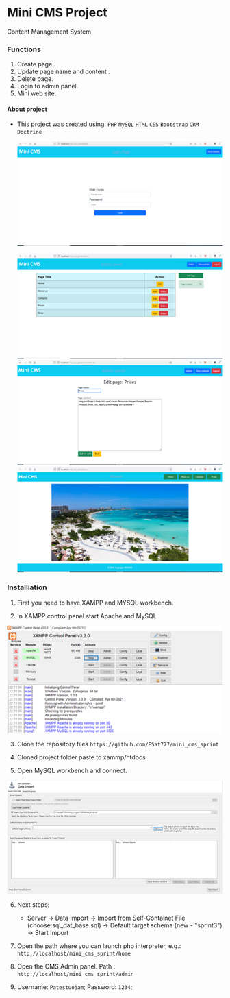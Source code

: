 

# Mini CMS Project
Content Management System

### Functions

1. Create page .
2. Update page name and content .
3. Delete page.
4. Login to admin panel.
5. Mini web site.

#### About project

* This project was created using:
            `PHP`
            `MySQL`
            `HTML`
            `CSS` 
            `Bootstrap`
            `ORM Doctrine`
            
  ![alt text](https://github.com/ESat777/mini_cms_sprint/blob/main/Pictures/login.png)


    ![alt text](https://github.com/ESat777/mini_cms_sprint/blob/main/Pictures/admin.png)
    ![alt text](https://github.com/ESat777/mini_cms_sprint/blob/main/Pictures/edit.png)
    ![alt text](https://github.com/ESat777/mini_cms_sprint/blob/main/Pictures/home.png)
    
    

### Installiation

1. First you need to have XAMPP and MYSQL workbench.

2. In XAMPP control panel start Apache and MySQL

![alt text](https://github.com/ESat777/mini_cms_sprint/blob/main/Pictures/P5.png)

3. Clone the repository files `https://github.com/ESat777/mini_cms_sprint`

4. Cloned project folder paste to xammp/htdocs.

5. Open MySQL workbench and connect.

![alt text](https://github.com/ESat777/mini_cms_sprint/blob/main/Pictures/dat_import.png)

6. Next steps:
    - Server -> Data Import -> Import from Self-Containet File (choose:sql_dat_base.sql) -> Default target schema (new - "sprint3") -> Start Import

7. Open the path where you can launch php interpreter, e.g.: `http://localhost/mini_cms_sprint/home`

8. Open the CMS Admin panel. Path : `http://localhost/mini_cms_sprint/admin`

9. Username: `Patestuojam`; Password: `1234`;



